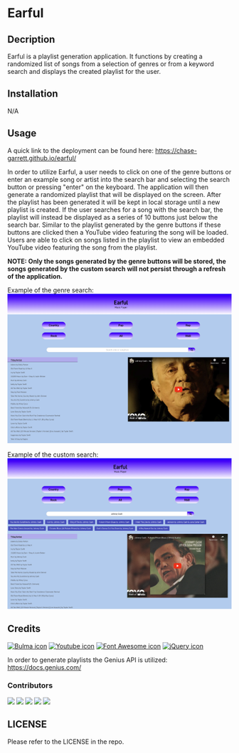 # Earful

## Decription
Earful is a playlist generation application. It functions by creating a randomized list of songs from a selection of genres or from a keyword search and displays the created playlist for the user.

## Installation
N/A

## Usage
A quick link to the deployment can be found here: https://chase-garrett.github.io/earful/

In order to utilize Earful, a user needs to click on one of the genre buttons or enter an example song or artist into the search bar and selecting the search button or pressing "enter" on the keyboard. The application will then generate a randomized playlist that will be displayed on the screen. After the playlist has been generated it will be kept in local storage until a new playlist is created. If the user searches for a song with the search bar, the playlist will instead be displayed as a series of 10 buttons just below the search bar. Similar to the playlist generated by the genre buttons if these buttons are clicked then a YouTube video featuring the song will be loaded. Users are able to click on songs listed in the playlist to view an embedded YouTube video featuring the song from the playlist. 

**NOTE: Only the songs generated by the genre buttons will be stored, the songs generated by the custom search will not persist through a refresh of the application.**

Example of the genre search:
![Earful app with video loaded from genre search](assets/images/genresearch.png)

Example of the custom search:
![Earful app with video loaded from custom search](assets/images/customsearch.png)

## Credits
[![Bulma icon](https://img.shields.io/badge/Bulma-00D1B2?style=for-the-badge&logo=Bulma&logoColor=white)](https://bulma.io/)
[![Youtube icon](https://img.shields.io/badge/YouTube-FF0000?style=for-the-badge&logo=youtube&logoColor=white)](https://developers.google.com/youtube/v3
)
[![Font Awesome icon](https://img.shields.io/badge/Font_Awesome-339AF0?style=for-the-badge&logo=fontawesome&logoColor=white)](https://fontawesome.com/)
[![jQuery icon](https://img.shields.io/badge/jQuery-0769AD?style=for-the-badge&logo=jquery&logoColor=white)](https://jquery.com/)

In order to generate playlists the Genius API is utilized: https://docs.genius.com/



### **Contributors**

[![](https://github.com/Chase-Garrett.png?size=50)](https://github.com/Chase-Garrett)
[![](https://github.com/jb6131.png?size=50)](https://github.com/jb6131)
[![](https://github.com/kmstephens437.png?size=50)](https://github.com/kmstephens437)
[![](https://github.com/srwesley.png?size=50)](https://github.com/srwesley)
[![](https://github.com/FireofGremory.png?size=50)](https://github.com/FireofGremory)

## LICENSE
Please refer to the LICENSE in the repo.
